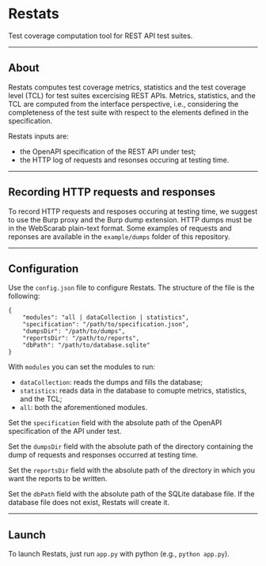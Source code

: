 # Restats

Test coverage computation tool for REST API test suites.

---

## About
Restats computes test coverage metrics, statistics and the test coverage level (TCL) for test suites excercising REST APIs. Metrics, statistics, and the TCL are computed from the interface perspective, i.e., considering the completeness of the test suite with respect to the elements defined in the specification.

Restats inputs are:
- the OpenAPI specification of the REST API under test;
- the HTTP log of requests and resonses occuring at testing time.

---

## Recording HTTP requests and responses
To record HTTP requests and resposes occuring at testing time, we suggest to use the Burp proxy and the Burp dump extension. HTTP dumps must be in the WebScarab plain-text format. Some examples of requests and reponses are available in the `example/dumps` folder of this repository.

---

## Configuration
Use the `config.json` file to configure Restats. The structure of the file is the following:

```
{
	"modules": "all | dataCollection | statistics",
	"specification": "/path/to/specification.json",
	"dumpsDir": "/path/to/dumps",
	"reportsDir": "/path/to/reports",
	"dbPath": "/path/to/database.sqlite"
}
```

With `modules` you can set the modules to run:
- `dataCollection`: reads the dumps and fills the database;
- `statistics`: reads data in the database to comupte metrics, statistics, and the TCL;
- `all`: both the aforementioned modules.

Set the `specification` field with the absolute path of the OpenAPI specification of the API under test.

Set the `dumpsDir` field with the absolute path of the directory containing the dump of requests and responses occurred at testing time.

Set the `reportsDir` field with the absolute path of the directory in which you want the reports to be written.

Set the `dbPath` field with the absolute path of the SQLite database file. If the database file does not exist, Restats will create it.

---

## Launch

To launch Restats, just run `app.py` with python (e.g., `python app.py`).